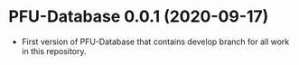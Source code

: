 # PFU-Database 0.0.1 (2020-09-17)

* First version of PFU-Database that contains develop branch for all work in this repository.


